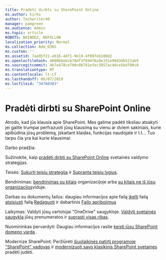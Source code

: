 ```yaml
---
title: Pradėti dirbti su SharePoint Online
ms.author: kirks
author: Techwriter40
manager: pamgreen
ms.audience: Admin
ms.topic: article
ROBOTS: NOINDEX, NOFOLLOW
localization_priority: Normal
ms.collection: Adm_O365
ms.custom: ''
ms.assetid: 7ae05f21-eb16-4d71-9e19-4f097eb100d2
ms.openlocfilehash: 4000b6ebcb78df3f844f6a9e151e98d34b521ab5
ms.sourcegitcommit: 4b7e478ce700c0b781efec3857ac4dce5bdf00c6
ms.translationtype: MT
ms.contentlocale: lt-LT
ms.lasthandoff: 06/07/2019
ms.locfileid: "34760383"
---
```

# <a name="get-started-with-sharepoint-online"></a>Pradėti dirbti su SharePoint Online

Atrodo, kad jūs klausia apie SharePoint. Mes galime padėti tiksliau atsakyti jei galite trumpai perfrazuoti jūsų klausimą su vienu ar dviem sakiniais, kurie apibūdina jūsų problemą, įskaitant klaidas, funkcijas naudojate ir t.t... Tuo tarpu čia yra kai kurie klausimai:

Darbo pradžia:

Sužinokite, kaip [pradėti dirbti su SharePoint Online](https://docs.microsoft.com/sharepoint/introduction) svetainės valdymo strategijas.

Teisės: [Sukurti teisių strategiją](https://docs.microsoft.com/sharepoint/default-sharepoint-groups) ir [Supranta teisių lygius](https://docs.microsoft.com/sharepoint/understanding-permission-levels).

Bendrinimas: [bendrinimas su kitais](https://docs.microsoft.com/sharepoint/default-sharepoint-groups) organizacijoje arba [su kitais ne iš jūsų organizacijos](https://docs.microsoft.com/sharepoint/external-sharing-overview)viduje.

Darbas su dokumentų failus: daugiau informacijos apie failą [įkelti](https://support.office.com/article/Upload-a-folder-or-files-to-a-document-library-eb18fcba-c953-4d45-8d90-8da66edeacdb) failą [atsisiųsti](https://support.office.com/article/Download-files-and-folders-from-OneDrive-or-SharePoint-5c7397b7-19c7-4893-84fe-d02e8fa5df05) failą [Redaguoti](https://support.office.com/article/Edit-a-document-in-a-document-library-02d8497f-1c13-4114-949a-b8466f639b07) ir dabartinis [Failo apribojimus](https://support.office.com/article/invalid-file-names-and-file-types-in-onedrive-onedrive-for-business-and-sharepoint-64883a5d-228e-48f5-b3d2-eb39e07630fa?ui=en-US&amp;rs=en-US&amp;ad=US)

Laikymas: Valdyti jūsų vartotojai "OneDrive" saugykloje</a>. [Valdyti svetainės saugyklą](https://docs.microsoft.com/sharepoint/manage-site-collection-storage-limits) jūsų prenumeratos ir [suprasti visas ribas](https://docs.microsoft.com/office365/servicedescriptions/sharepoint-online-service-description/sharepoint-online-limits).

Nuomininkas pervardyti: Daugiau informacijos rasite [keisti jūsų SharePoint domeno vardą](https://docs.microsoft.com/sharepoint/change-your-sharepoint-domain-name) .

Modernize SharePoint: Peržiūrėti [šiuolaikinės patirtį programoje "SharePoint" vadovas](https://docs.microsoft.com/sharepoint/guide-to-sharepoint-modern-experience) ir [modernizuoti savo klasikinis SharePoint svetaines](https://docs.microsoft.com/sharepoint/dev/transform/modernize-classic-sites) pradėti judėti.


